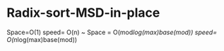 # Radix-sort-MSD-in-place
Space=O(1) speed= O(n) ~
Space = O(mod*log(max)base(mod)) speed= O(n*log(max)base(mod))
